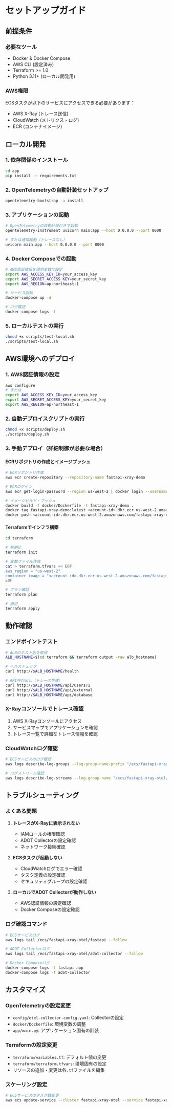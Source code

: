 # セットアップガイド

## 前提条件

### 必要なツール
- Docker & Docker Compose
- AWS CLI (設定済み)
- Terraform >= 1.0
- Python 3.11+ (ローカル開発用)

### AWS権限
ECSタスクが以下のサービスにアクセスできる必要があります：
- AWS X-Ray (トレース送信)
- CloudWatch (メトリクス・ログ)
- ECR (コンテナイメージ)

## ローカル開発

### 1. 依存関係のインストール
```bash
cd app
pip install -r requirements.txt
```

### 2. OpenTelemetryの自動計装セットアップ
```bash
opentelemetry-bootstrap -a install
```

### 3. アプリケーションの起動
```bash
# OpenTelemetryの自動計装付きで起動
opentelemetry-instrument uvicorn main:app --host 0.0.0.0 --port 8000

# または通常起動（トレースなし）
uvicorn main:app --host 0.0.0.0 --port 8000
```

### 4. Docker Composeでの起動
```bash
# AWS認証情報を環境変数に設定
export AWS_ACCESS_KEY_ID=your_access_key
export AWS_SECRET_ACCESS_KEY=your_secret_key
export AWS_REGION=ap-northeast-1

# サービス起動
docker-compose up -d

# ログ確認
docker-compose logs -f
```

### 5. ローカルテストの実行
```bash
chmod +x scripts/test-local.sh
./scripts/test-local.sh
```

## AWS環境へのデプロイ

### 1. AWS認証情報の設定
```bash
aws configure
# または
export AWS_ACCESS_KEY_ID=your_access_key
export AWS_SECRET_ACCESS_KEY=your_secret_key
export AWS_REGION=ap-northeast-1
```

### 2. 自動デプロイスクリプトの実行
```bash
chmod +x scripts/deploy.sh
./scripts/deploy.sh
```

### 3. 手動デプロイ（詳細制御が必要な場合）

#### ECRリポジトリの作成とイメージプッシュ
```bash
# ECRリポジトリ作成
aws ecr create-repository --repository-name fastapi-xray-demo

# ECRログイン
aws ecr get-login-password --region us-west-2 | docker login --username AWS --password-stdin <account-id>.dkr.ecr.us-west-2.amazonaws.com

# イメージビルド・プッシュ
docker build -f docker/Dockerfile -t fastapi-xray-demo .
docker tag fastapi-xray-demo:latest <account-id>.dkr.ecr.us-west-2.amazonaws.com/fastapi-xray-demo:latest
docker push <account-id>.dkr.ecr.us-west-2.amazonaws.com/fastapi-xray-demo:latest
```

#### Terraformでインフラ構築
```bash
cd terraform

# 初期化
terraform init

# 変数ファイル作成
cat > terraform.tfvars << EOF
aws_region = "us-west-2"
container_image = "<account-id>.dkr.ecr.us-west-2.amazonaws.com/fastapi-xray-demo:latest"
EOF

# プラン確認
terraform plan

# 適用
terraform apply
```

## 動作確認

### エンドポイントテスト
```bash
# ALBのホスト名を取得
ALB_HOSTNAME=$(cd terraform && terraform output -raw alb_hostname)

# ヘルスチェック
curl http://$ALB_HOSTNAME/health

# API呼び出し（トレース生成）
curl http://$ALB_HOSTNAME/api/users/1
curl http://$ALB_HOSTNAME/api/external
curl http://$ALB_HOSTNAME/api/database
```

### X-Rayコンソールでトレース確認
1. AWS X-Rayコンソールにアクセス
2. サービスマップでアプリケーションを確認
3. トレース一覧で詳細なトレース情報を確認

### CloudWatchログ確認
```bash
# ECSサービスのログ確認
aws logs describe-log-groups --log-group-name-prefix "/ecs/fastapi-xray-otel"

# ログストリーム確認
aws logs describe-log-streams --log-group-name "/ecs/fastapi-xray-otel/fastapi"
```

## トラブルシューティング

### よくある問題

1. **トレースがX-Rayに表示されない**
   - IAMロールの権限確認
   - ADOT Collectorの設定確認
   - ネットワーク接続確認

2. **ECSタスクが起動しない**
   - CloudWatchログでエラー確認
   - タスク定義の設定確認
   - セキュリティグループの設定確認

3. **ローカルでADOT Collectorが動作しない**
   - AWS認証情報の設定確認
   - Docker Composeの設定確認

### ログ確認コマンド
```bash
# ECSサービスログ
aws logs tail /ecs/fastapi-xray-otel/fastapi --follow

# ADOT Collectorログ
aws logs tail /ecs/fastapi-xray-otel/adot-collector --follow

# Docker Composeログ
docker-compose logs -f fastapi-app
docker-compose logs -f adot-collector
```

## カスタマイズ

### OpenTelemetryの設定変更
- `config/otel-collector-config.yaml`: Collectorの設定
- `docker/Dockerfile`: 環境変数の調整
- `app/main.py`: アプリケーション固有の計装

### Terraformの設定変更
- `terraform/variables.tf`: デフォルト値の変更
- `terraform/terraform.tfvars`: 環境固有の設定
- リソースの追加・変更は各`.tf`ファイルを編集

### スケーリング設定
```bash
# ECSサービスのタスク数変更
aws ecs update-service --cluster fastapi-xray-otel --service fastapi-xray-otel --desired-count 3
```
